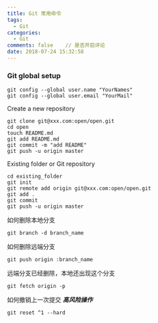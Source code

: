 ```yaml
---
title: Git 常用命令
tags:
  - Git
categories:
  - Git
comments: false    // 是否开启评论
date: 2018-07-24 15:32:58
---
```


### Git global setup

    git config --global user.name "YourNames"
    git config --global user.email "YourMail"
    
Create a new repository

    git clone git@xxx.com:open/open.git
    cd open
    touch README.md
    git add README.md
    git commit -m "add README"
    git push -u origin master
Existing folder or Git repository

    cd existing_folder
    git init
    git remote add origin git@xxx.com:open/open.git
    git add .
    git commit
    git push -u origin master
如何删除本地分支

    git branch -d branch_name
如何删除远端分支

    git push origin :branch_name
远端分支已经删除，本地还出现这个分支

    git fetch origin -p 
如何撤销上一次提交 ***高风险操作***
    
    git reset ^1 --hard 








